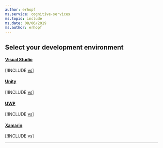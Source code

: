 ```yaml
---
author: erhopf
ms.service: cognitive-services
ms.topic: include
ms.date: 08/06/2019
ms.author: erhopf
---
```


## Select your development environment

#### [Visual Studio](#tab/vs)
[!INCLUDE [vs](./visualstudio.md)]
#### [Unity](#tab/unity)
[!INCLUDE [vs](./unity.md)]
#### [UWP](#tab/uwp)
[!INCLUDE [vs](./uwp.md)]
#### [Xamarin](#tab/xaml)
[!INCLUDE [vs](./xamarin.md)]
* * *